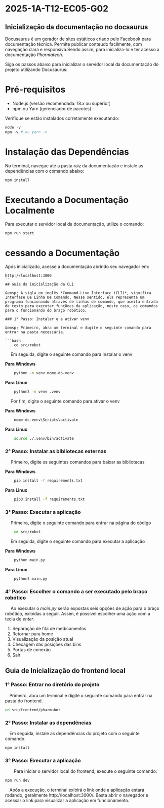 # 2025-1A-T12-EC05-G02

## Inicialização da documentação no docsaurus
Docusaurus é um gerador de sites estáticos criado pelo Facebook para documentação técnica. Permite publicar conteúdo facilmente, com navegação clara e responsiva.Sendo assim, para inicializa-lo e ter acesso a documentação *Pharmatech*.

Siga os passos abaixo para inicializar o servidor local da documentação do projeto utilizando Docusaurus:

# Pré-requisitos
* Node.js (versão recomendada: 18.x ou superior)
* npm ou Yarn (gerenciador de pacotes)

Verifique se estão instalados corretamente executando:
```python
node -v
npm -v # ou yarn -v

```
# Instalação das Dependências
No terminal, navegue até a pasta raiz da documentação e instale as dependências com o comando abaixo:

```python
npm install

```

# Executando a Documentação Localmente
Para executar o servidor local da documentação, utilize o comando:

```
npm run start
```

# cessando a Documentação
Após inicializado, acesse a documentação abrindo seu navegador em:
```
http://localhost:3000
``
## Guia da inicialização da CLI

&emsp; A sigla em inglês *Command-Line Interface (CLI)*, significa Interfase De Linha De Comando. Nesse sentido, ela representa um programa funcionando através de linhas de comando, que aceita entrada de texto para executar funçãoes da aplicação, neste caso, os comandos para o funcionando do braço robótico.

### 1° Passo: Instalar e a ativar venv 

&emsp; Primeiro, abra um terminal e digite o seguinte comando para entrar na pasta necessária.

```bash
    cd src/robot
```
&emsp; Em seguida, digite o seguinte comando para instalar o venv

**Para Windows**
```bash
    python -m venv nome-do-venv
```

**Para Linux**
```bash
    python3 -m venv .venv
```

&emsp; Por fim, digite o seguinte comando para ativar o venv

**Para Windows**

```bash
    nome-do-venv\Scripts\activate
```
**Para Linux**

```bash
    source ./.venv/bin/activate
```
### 2° Passo: Instalar as bibliotecas externas

&emsp; Primeiro, digite os seguintes comandos para baixar as bibliotecas

**Para Windows**

```bash
    pip install -f requirements.txt
```

**Para Linux**

```bash
    pip3 install -f requirements.txt
```

### 3° Passo: Executar a aplicação

&emsp; Primeiro, digite o seguinte comando para entrar na página do código

```bash
    cd src/robot
```

&emsp; Em seguida, digite o seguinte comando para executar a aplicação

**Para Windows**

```bash
    python main.py
```

**Para Linux**

```bash
    python3 main.py
```

### 4° Passo: Escolher o comando a ser executado pelo braço robótico 

&emsp; Ao executar o *main.py* serão expostas seis opções de ação para o braço robótico, exibidas a seguir. Assim, é possível escolher uma ação com a tecla de *enter*.

1. Separação de fita de medicamentos
2. Retornar para home
3. Visualização da posição atual
4. Checagem das posições das bins
5. Portas de conexão
6. Sair

## Guia de Inicialização do frontend local

### 1° Passo: Entrar no diretório do projeto

&emsp;Primeiro, abra um terminal e digite o seguinte comando para entrar na pasta do frontend.

```bash
cd src/frontend/pharmabot
```

### 2° Passo: Instalar as dependências

&emsp;Em seguida, instale as dependências do projeto com o seguinte comando:

```bash
npm install
```
### 3° Passo: Executar a aplicação

 &emsp;Para iniciar o servidor local do frontend, execute o seguinte comando:

```bash
npm run dev
```
&emsp;Após a execução, o terminal exibirá o link onde a aplicação estará rodando, geralmente http://localhost:3000/. Basta abrir o navegador e acessar o link para visualizar a aplicação em funcionamento.
